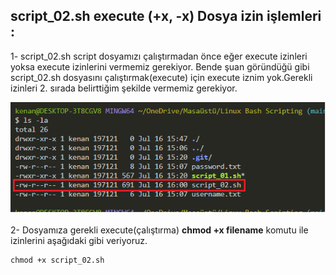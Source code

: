 ## script_02.sh execute (+x, -x) Dosya izin işlemleri : 
 1- script_02.sh script dosyamızı çalıştırmadan önce eğer execute izinleri yoksa execute izinlerini vermemiz gerekiyor.
 Bende şuan göründüğü gibi script_02.sh dosyasını çalıştırmak(execute) için execute iznim yok.Gerekli izinleri 2. sırada belirttiğim şekilde vermemiz gerekiyor. 
 
![Uygulama Ekran Görüntüsü](assets/img_1.png)

 2- Dosyamıza gerekli execute(çalıştırma) **chmod +x filename** komutu ile izinlerini aşağıdaki gibi veriyoruz. 
 ``` 
 chmod +x script_02.sh
 ```



